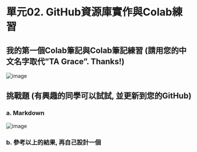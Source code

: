 # 單元02. GitHub資源庫實作與Colab練習

## 我的第一個Colab筆記與Colab筆記練習 (請用您的中文名字取代”TA Grace”. Thanks!)

![image](https://github.com/Grace-TA/Python2024/assets/89304181/17b68fa8-5a10-4dfb-8279-9a5f82bf2563)

## 挑戰題 (有興趣的同學可以試試, 並更新到您的GitHub)

### a. Markdown
![image](https://github.com/Grace-TA/Python2024/assets/89304181/b920463e-394e-44b1-8865-d55dcbdd9328)

### b. 參考以上的結果, 再自己設計一個

